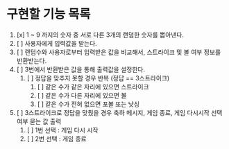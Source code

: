 # 구현할 기능 목록

1. [x] 1 ~ 9 까지의 숫자 중 서로 다른 3개의 랜덤한 숫자를 뽑아낸다.
2. [ ] 사용자에게 입력값을 받는다.
3. [ ] 랜덤수와 사용자로부터 입력받은 값을 비교해서, 스트라이크 및 볼 여부 정보를 반환받는다.
4. [ ] 3번에서 반환받은 값을 통해 출력값을 설정한다.
   1. [ ] 정답을 맞추지 못할 경우 반복 (정답 == 3스트라이크) 
      1. [ ] 같은 수가 같은 자리에 있으면 스트라이크
      2. [ ] 같은 수가 다른 자리에 있으면 볼
      3. [ ] 같은 수가 전혀 없으면 포볼 또는 낫싱
5. [ ] 3스트라이크로 정답을 맞췄을 경우 축하 메시지, 게임 종료, 게임 다시시작 선택 여부 묻는 값 출력
   1. [ ] 1번 선택 : 게임 다시 시작
   2. [ ] 2번 선택 : 게임 종료